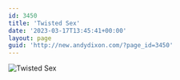 ```yaml
---
id: 3450
title: 'Twisted Sex'
date: '2023-03-17T13:45:41+00:00'
layout: page
guid: 'http://new.andydixon.com/?page_id=3450'
---
```


![Twisted Sex](https://i0.wp.com/assets.g8x2.ldn.idrivee2-23.com/posters/Twisted%20Sex%2001.jpg?w=1200&ssl=1 "Twisted Sex")